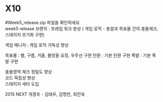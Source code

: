 # X10
  
#Week5_release.zip 파일을 확인하세요  
week5 release 브랜치 : 프레임 워크 완성 ( 게임 로직 - 총알과 목표물 간의 충돌체크, 스테이지 초기화 구현) 
  
게임 매니저 : 게임 로직 가독성 향상  
  
목표물 : 별, 구름, 거울, 물방울 요정, 우주선  구현
탄환 : 기본 탄환  구현
폭발 : 기본 폭발  구현
      
충돌영역 체크 정밀도 향상  
코드 독립성 향상  
스테이지 세터 도입


2015 NEXT 개경프 - 김태우, 김명찬, 최진욱
